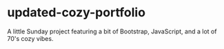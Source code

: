 # updated-cozy-portfolio
A little Sunday project featuring a bit of Bootstrap, JavaScript, and a lot of 70's cozy vibes.
